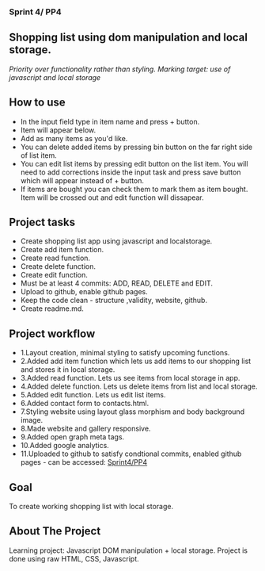 ### Sprint 4/ PP4

## Shopping list using dom manipulation and local storage.

_Priority over functionality rather than styling. Marking target: use of javascript and local storage_

## How to use

- In the input field type in item name and press + button.
- Item will appear below.
- Add as many items as you'd like.
- You can delete added items by pressing bin button on the far right side of list item.
- You can edit list items by pressing edit button on the list item. You will need to add corrections inside the input task and press save button which will appear instead of + button.
- If items are bought you can check them to mark them as item bought. Item will be crossed out and edit function will dissapear.

## Project tasks

- Create shopping list app using javascript and localstorage.
- Create add item function.
- Create read function.
- Create delete function.
- Create edit function.
- Must be at least 4 commits: ADD, READ, DELETE and EDIT.
- Upload to github, enable github pages.
- Keep the code clean - structure ,validity, website, github.
- Create readme.md.

## Project workflow

- 1.Layout creation, minimal styling to satisfy upcoming functions.
- 2.Added add item function which lets us add items to our shopping list and stores it in local storage.
- 3.Added read function. Lets us see items from local storage in app.
- 4.Added delete function. Lets us delete items from list and local storage.
- 5.Added edit function. Lets us edit list items.
- 6.Added contact form to contacts.html.
- 7.Styling website using layout glass morphism and body background image.
- 8.Made website and gallery responsive.
- 9.Added open graph meta tags.
- 10.Added google analytics.
- 11.Uploaded to github to satisfy condtional commits, enabled github pages - can be accessed:
  [Sprint4/PP4](https://nedaskisi.github.io/BIT_PP4/)

## Goal

To create working shopping list with local storage.

## About The Project

Learning project: Javascript DOM manipulation + local storage.
Project is done using raw HTML, CSS, Javascript.
